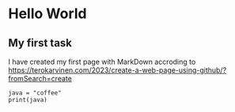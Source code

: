 # Hello World

## My first task

I have created my first page with MarkDown accroding to https://terokarvinen.com/2023/create-a-web-page-using-github/?fromSearch=create

    java = "coffee"
    print(java)
